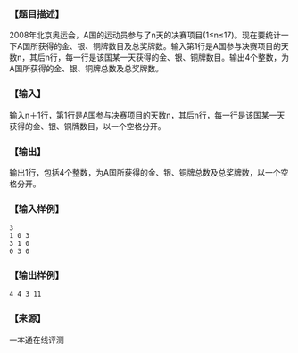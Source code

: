 ### 【题目描述】

2008年北京奥运会，A国的运动员参与了n天的决赛项目(1≤n≤17)。现在要统计一下A国所获得的金、银、铜牌数目及总奖牌数。输入第1行是A国参与决赛项目的天数n，其后n行，每一行是该国某一天获得的金、银、铜牌数目。输出4个整数，为A国所获得的金、银、铜牌总数及总奖牌数。

### 【输入】

输入n＋1行，第1行是A国参与决赛项目的天数n，其后n行，每一行是该国某一天获得的金、银、铜牌数目，以一个空格分开。

### 【输出】

输出1行，包括4个整数，为A国所获得的金、银、铜牌总数及总奖牌数，以一个空格分开。

### 【输入样例】

```
3
1 0 3
3 1 0
0 3 0

```

### 【输出样例】

```
4 4 3 11
```


 ### 【来源】

 一本通在线评测 